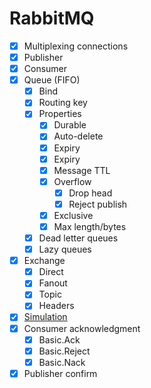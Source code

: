 # RabbitMQ

- [x] Multiplexing connections
- [x] Publisher
- [x] Consumer
- [x] Queue (FIFO)
  - [x] Bind
  - [x] Routing key
  - [x] Properties
    - [x] Durable
    - [x] Auto-delete
    - [x] Expiry
    - [x] Expiry
    - [x] Message TTL
    - [x] Overflow
      - [x] Drop head
      - [x] Reject publish
    - [x] Exclusive
    - [x] Max length/bytes
  - [x] Dead letter queues
  - [x] Lazy queues
- [x] Exchange
  - [x] Direct
  - [x] Fanout
  - [x] Topic
  - [x] Headers
- [x] [Simulation](https://tryrabbitmq.com/)
- [x] Consumer acknowledgment
  - [x] Basic.Ack 
  - [x] Basic.Reject 
  - [x] Basic.Nack 
- [x] Publisher confirm
